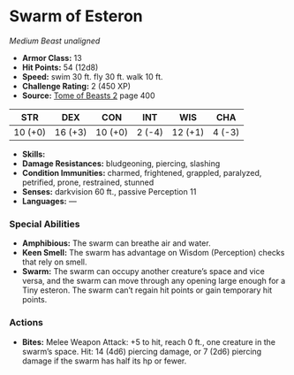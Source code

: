 # Swarm of Esteron

*Medium* *Beast* *unaligned*

- **Armor Class:** 13
- **Hit Points:** 54 (12d8)
- **Speed:** swim 30 ft. fly 30 ft. walk 10 ft.
- **Challenge Rating:** 2 (450 XP)
- **Source:** [Tome of Beasts 2](https://koboldpress.com/kpstore/product/tome-of-beasts-2-for-5th-edition) page 400

| STR | DEX | CON | INT | WIS | CHA |
| --- | --- | --- | --- | --- | --- |
| 10 (+0) | 16 (+3) | 10 (+0) | 2 (-4) | 12 (+1) | 4 (-3) |

- **Skills:** 
- **Damage Resistances:** bludgeoning, piercing, slashing
- **Condition Immunities:** charmed, frightened, grappled, paralyzed, petrified, prone, restrained, stunned
- **Senses:** darkvision 60 ft., passive Perception 11
- **Languages:** —
### Special Abilities
- **Amphibious:** The swarm can breathe air and water.
- **Keen Smell:** The swarm has advantage on Wisdom (Perception) checks that rely on smell.
- **Swarm:** The swarm can occupy another creature’s space and vice versa, and the swarm can move through any opening large enough for a Tiny esteron. The swarm can’t regain hit points or gain temporary hit points.
### Actions
- **Bites:** Melee Weapon Attack: +5 to hit, reach 0 ft., one creature in the swarm’s space. Hit: 14 (4d6) piercing damage, or 7 (2d6) piercing damage if the swarm has half its hp or fewer.


